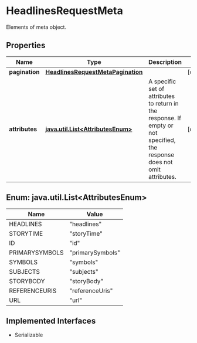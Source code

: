 

# HeadlinesRequestMeta

Elements of meta object.

## Properties

Name | Type | Description | Notes
------------ | ------------- | ------------- | -------------
**pagination** | [**HeadlinesRequestMetaPagination**](HeadlinesRequestMetaPagination.md) |  |  [optional]
**attributes** | [**java.util.List&lt;AttributesEnum&gt;**](#java.util.List&lt;AttributesEnum&gt;) | A specific set of attributes to return in the response. If empty or not specified, the response does not omit attributes. |  [optional]



## Enum: java.util.List&lt;AttributesEnum&gt;

Name | Value
---- | -----
HEADLINES | &quot;headlines&quot;
STORYTIME | &quot;storyTime&quot;
ID | &quot;id&quot;
PRIMARYSYMBOLS | &quot;primarySymbols&quot;
SYMBOLS | &quot;symbols&quot;
SUBJECTS | &quot;subjects&quot;
STORYBODY | &quot;storyBody&quot;
REFERENCEURIS | &quot;referenceUris&quot;
URL | &quot;url&quot;


## Implemented Interfaces

* Serializable


